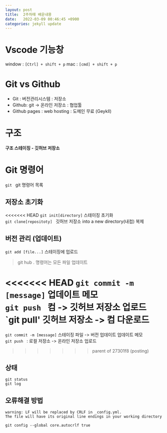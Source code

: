 ```yaml
---
layout: post
title:  2주차때 배운내용
date:   2022-03-09 00:46:45 +0900
categories: jekyll update
---
```


# Vscode 기능창

window : `[Ctrl] + shift + p`
mac : `[cmd] + shift + p`

# Git vs Github

* Git : 버전관리시스템 : 저장소
* Github: git -> 온라인 저장소 : 협업툴 
* Github pages : web hosting : 도메인 무료 (Geykll)

# 구조

**구조 스테이징 - 깃허브 저장소**

# Git 명령어

`git ` git 명령어 목록

## 저장소 초기화  
<<<<<<< HEAD
`git init[directory]`   스테이징 초기화  
`git clone[repositoty] ` 깃허브 저장소 into a new directory(내컴) 복제  

## 버전 관리 (업데이트)
`git add [file...]`  스테이징에 업로드   
> git hub . 명령어는 모든 파일 업데이트  

<<<<<<< HEAD
`git commit -m [message]`  업데이트 메모  
`git push ` 컴 -> 깃허브 저장소 업로드
`git pull' 깃허브 저장소 -> 컴 다운로드
=======
`git commit -m [message]`  스테이징 파일  -> 버전 업데이트 업데이트 메모  
`git push ` : 로컬 저장소 -> 온라인 저장소 업로드
>>>>>>> parent of 27301f8 (posting)
 
## 상태 
`git status`  
`git log`

## 오류해결 방법

```
warning: LF will be replaced by CRLF in _config.yml.
The file will have its original line endings in your working directory
```

`git config --global core.autocrlf true`






